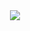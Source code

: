 <div align="center">
  <img src="https://cdn.discordapp.com/attachments/859189221797134386/955786143524352000/PeekioStickerWhite2.png" align="center">
  </div>

